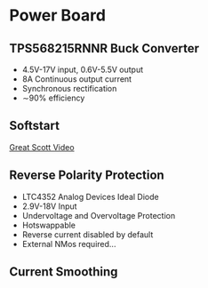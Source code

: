 # Power Board

## TPS568215RNNR Buck Converter

- 4.5V-17V input, 0.6V-5.5V output
- 8A Continuous output current
- Synchronous rectification
- ∼90% efficiency

## Softstart

[Great Scott Video](https://www.youtube.com/watch?v=SVLGHB2IxxU)

## Reverse Polarity Protection

- LTC4352 Analog Devices Ideal Diode
- 2.9V-18V Input
- Undervoltage and Overvoltage Protection
- Hotswappable
- Reverse current disabled by default
- External NMos required...

## Current Smoothing
